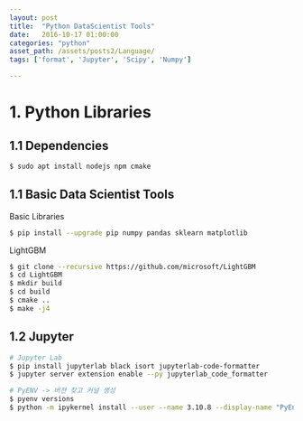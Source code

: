```yaml
---
layout: post
title:  "Python DataScientist Tools"
date:   2016-10-17 01:00:00
categories: "python"
asset_path: /assets/posts2/Language/
tags: ['format', 'Jupyter', 'Scipy', 'Numpy']

---
```



# 1. Python Libraries 

## 1.1 Dependencies

```bash
$ sudo apt install nodejs npm cmake
```

## 1.1 Basic Data Scientist Tools

Basic Libraries 

```bash
$ pip install --upgrade pip numpy pandas sklearn matplotlib
```

LightGBM

```bash
$ git clone --recursive https://github.com/microsoft/LightGBM
$ cd LightGBM
$ mkdir build
$ cd build
$ cmake ..
$ make -j4
```

## 1.2 Jupyter 

```bash
# Jupyter Lab
$ pip install jupyterlab black isort jupyterlab-code-formatter
$ jupyter server extension enable --py jupyterlab_code_formatter

# PyENV -> 버젼 찾고 커널 생성
$ pyenv versions
$ python -m ipykernel install --user --name 3.10.8 --display-name "PyEnv 3.10.8"
```